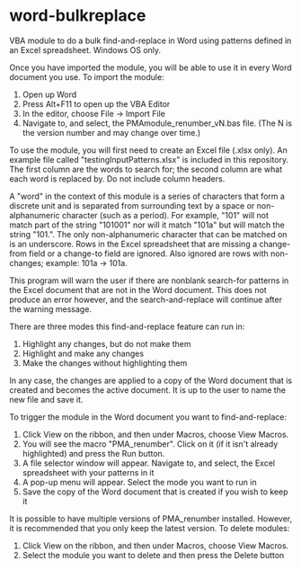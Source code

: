 # word-bulkreplace
VBA module to do a bulk find-and-replace in Word using patterns defined in an Excel spreadsheet. Windows OS only.

Once you have imported the module, you will be able to use it in every Word document you use. To import the module:
1. Open up Word
2. Press Alt+F11 to open up the VBA Editor
3. In the editor, choose File -> Import File
4. Navigate to, and select, the PMAmodule_renumber_vN.bas file. (The N is the version number and may change over time.)

To use the module, you will first need to create an Excel file (.xlsx only). An example file called "testingInputPatterns.xlsx" is included in this repository. The first column are the words to search for; the second column are what each word is replaced by. Do not include column headers.

A "word" in the context of this module is a series of characters that form a discrete unit and is separated from surrounding text by a space or non-alphanumeric character (such as a period). For example, "101" will not match part of the string "101001" nor will it match "101a" but will match the string "101.". The only non-alphanumeric character that can be matched on is an underscore. Rows in the Excel spreadsheet that are missing a change-from field or a change-to field are ignored. Also ignored are rows with non-changes; example: 101a -> 101a. 

This program will warn the user if there are nonblank search-for patterns in the Excel document that are not in the Word document. This does not produce an error however, and the search-and-replace will continue after the warning message.

There are three modes this find-and-replace feature can run in:
1. Highlight any changes, but do not make them
2. Highlight and make any changes
3. Make the changes without highlighting them

In any case, the changes are applied to a copy of the Word document that is created and becomes the active document. It is up to the user to name the new file and save it.

To trigger the module in the Word document you want to find-and-replace:
1. Click View on the ribbon, and then under Macros, choose View Macros. 
2. You will see the macro "PMA_renumber". Click on it (if it isn't already highlighted) and press the Run button.
3. A file selector window will appear. Navigate to, and select, the Excel spreadsheet with your patterns in it
4. A pop-up menu will appear. Select the mode you want to run in
5. Save the copy of the Word document that is created if you wish to keep it

It is possible to have multiple versions of PMA_renumber installed. However, it is recommended that you only keep the latest version. To delete modules:
1. Click View on the ribbon, and then under Macros, choose View Macros.
2. Select the module you want to delete and then press the Delete button
